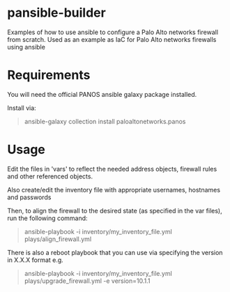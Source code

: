 # pansible-builder

Examples of how to use ansible to configure a Palo Alto networks firewall from scratch.
Used as an example as IaC for Palo Alto networks firewalls using ansible

# Requirements

You will need the official PANOS ansible galaxy package installed.

Install via:

> ansible-galaxy collection install paloaltonetworks.panos

# Usage

Edit the files in 'vars' to reflect the needed address objects, firewall rules and other referenced objects.

Also create/edit the inventory file with appropriate usernames, hostnames and passwords

Then, to align the firewall to the desired state (as specified in the var files), run the following command:

> ansible-playbook -i inventory/my_inventory_file.yml plays/align_firewall.yml

There is also a reboot playbook that you can use via specifying the version in X.X.X format e.g.

> ansible-playbook -i inventory/my_inventory_file.yml plays/upgrade_firewall.yml -e version=10.1.1
